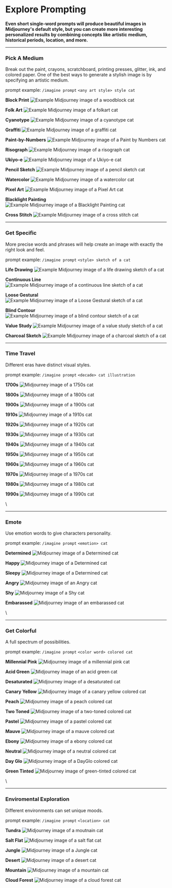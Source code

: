 # Explore Prompting

**Even short single-word prompts will produce beautiful images in Midjourney's default style, but you can create more interesting personalized results by combining concepts like artistic medium, historical periods, location, and more.**

***

### Pick A Medium

Break out the paint, crayons, scratchboard, printing presses, glitter, ink, and colored paper. One of the best ways to generate a stylish image is by specifying an artistic medium.

prompt example: `/imagine prompt` `<any art style> style cat`

**Block Print** ![Example Midjourney image of a woodblock cat](https://cdn.document360.io/3040c2b6-fead-4744-a3a9-d56d621c6c7e/Images/Documentation/MJ\_Cat\_Blockprint\_Cat.jpeg)

**Folk Art** ![Example Midjourney image of a folkart cat](https://cdn.document360.io/3040c2b6-fead-4744-a3a9-d56d621c6c7e/Images/Documentation/MJ\_Cat\_Folkart.jpeg)

**Cyanotype** ![Example Midjourney image of a cyanotype cat](https://cdn.document360.io/3040c2b6-fead-4744-a3a9-d56d621c6c7e/Images/Documentation/MJ\_Cat\_Cyanotype.jpeg)

**Graffiti** ![Example Midjourney image of a graffiti cat](https://cdn.document360.io/3040c2b6-fead-4744-a3a9-d56d621c6c7e/Images/Documentation/MJ\_Cat\_Graffiti.jpeg)

**Paint-by-Numbers** ![Example Midjourney image of a Paint by Numbers cat](https://cdn.document360.io/3040c2b6-fead-4744-a3a9-d56d621c6c7e/Images/Documentation/MJ\_Cat\_Paint-by-numbers.jpeg)

**Risograph** ![Example Midjourney image of a risograph cat](https://cdn.document360.io/3040c2b6-fead-4744-a3a9-d56d621c6c7e/Images/Documentation/MJ\_Cat\_Risograph.jpeg)

**Ukiyo-e** ![Example Midjourney image of a Ukiyo-e cat](https://cdn.document360.io/3040c2b6-fead-4744-a3a9-d56d621c6c7e/Images/Documentation/MJ\_Cat\_UkiyoE.jpg)

**Pencil Sketch** ![Example Midjourney image of a pencil sketch cat](https://cdn.document360.io/3040c2b6-fead-4744-a3a9-d56d621c6c7e/Images/Documentation/MJ\_Cat\_Pencilsketch.jpg)

**Watercolor** ![Example Midjourney image of a watercolor cat](https://cdn.document360.io/3040c2b6-fead-4744-a3a9-d56d621c6c7e/Images/Documentation/MJ\_Cat\_watercolor.jpeg)

**Pixel Art** ![Example Midjourney image of a Pixel Art cat](https://cdn.document360.io/3040c2b6-fead-4744-a3a9-d56d621c6c7e/Images/Documentation/MJ\_cat\_pixelArt.jpeg)

**Blacklight Painting** ![Example Midjourney image of a Blacklight Painting cat](https://cdn.document360.io/3040c2b6-fead-4744-a3a9-d56d621c6c7e/Images/Documentation/MJ\_cat\_blacklight.jpeg)

**Cross Stitch** ![Example Midjourney image of a cross stitch cat](https://cdn.document360.io/3040c2b6-fead-4744-a3a9-d56d621c6c7e/Images/Documentation/MJ\_cat\_crossStitch.jpeg)

***

### Get Specific

More precise words and phrases will help create an image with exactly the right look and feel.

prompt example: `/imagine prompt` `<style> sketch of a cat`

**Life Drawing** ![Example Midjourney image of a life drawing sketch of a cat](https://cdn.document360.io/3040c2b6-fead-4744-a3a9-d56d621c6c7e/Images/Documentation/MJ\_cat\_lifeDrawingSketch.jpeg)

**Continuous Line** ![Example Midjourney image of a continuous line sketch of a cat](https://cdn.document360.io/3040c2b6-fead-4744-a3a9-d56d621c6c7e/Images/Documentation/MJ\_cat\_continuousLine.jpeg)

**Loose Gestural** ![Example Midjourney image of a Loose Gestural sketch of a cat](https://cdn.document360.io/3040c2b6-fead-4744-a3a9-d56d621c6c7e/Images/Documentation/MJ\_cat\_looseGesturalSketch.jpeg)

**Blind Contour** ![Example Midjourney image of a blind contour sketch of a cat](https://cdn.document360.io/3040c2b6-fead-4744-a3a9-d56d621c6c7e/Images/Documentation/MJ\_cat\_blindContour.jpeg)

**Value Study** ![Example Midjourney image of a value study sketch of a cat](https://cdn.document360.io/3040c2b6-fead-4744-a3a9-d56d621c6c7e/Images/Documentation/MJ\_cat\_valueStudy.jpeg)

**Charcoal Sketch** ![Example Midjourney image of a charcoal sketch of a cat](https://cdn.document360.io/3040c2b6-fead-4744-a3a9-d56d621c6c7e/Images/Documentation/MJ\_cat\_Charcoal.jpeg)

***

### Time Travel

Different eras have distinct visual styles.

prompt example: `/imagine prompt` `<decade> cat illustration`

**1700s** ![Midjourney image of a 1750s cat](https://cdn.document360.io/3040c2b6-fead-4744-a3a9-d56d621c6c7e/Images/Documentation/MJ\_cat\_1750.jpeg)

**1800s** ![Midjourney image of a 1800s cat](https://cdn.document360.io/3040c2b6-fead-4744-a3a9-d56d621c6c7e/Images/Documentation/MJ\_cat\_1800.jpeg)

**1900s** ![Midjourney image of a 1900s cat](https://cdn.document360.io/3040c2b6-fead-4744-a3a9-d56d621c6c7e/Images/Documentation/MJ\_cat\_1900.jpeg)

**1910s** ![Midjourney image of a 1910s cat](https://cdn.document360.io/3040c2b6-fead-4744-a3a9-d56d621c6c7e/Images/Documentation/MJ\_cat\_1910.jpeg)

**1920s** ![Midjourney image of a 1920s cat](https://cdn.document360.io/3040c2b6-fead-4744-a3a9-d56d621c6c7e/Images/Documentation/MJ\_cat\_1920.jpeg)

**1930s** ![Midjourney image of a 1930s cat](https://cdn.document360.io/3040c2b6-fead-4744-a3a9-d56d621c6c7e/Images/Documentation/MJ\_cat\_1930.jpeg)

**1940s** ![Midjourney image of a 1940s cat](https://cdn.document360.io/3040c2b6-fead-4744-a3a9-d56d621c6c7e/Images/Documentation/MJ\_cat\_1940.jpeg)

**1950s** ![Midjourney image of a 1950s cat](https://cdn.document360.io/3040c2b6-fead-4744-a3a9-d56d621c6c7e/Images/Documentation/MJ\_cat\_1950.jpeg)

**1960s** ![Midjourney image of a 1960s cat](https://cdn.document360.io/3040c2b6-fead-4744-a3a9-d56d621c6c7e/Images/Documentation/MJ\_cat\_1960.jpeg)

**1970s** ![Midjourney image of a 1970s cat](https://cdn.document360.io/3040c2b6-fead-4744-a3a9-d56d621c6c7e/Images/Documentation/MJ\_cat\_1970.jpeg)

**1980s** ![Midjourney image of a 1980s cat](https://cdn.document360.io/3040c2b6-fead-4744-a3a9-d56d621c6c7e/Images/Documentation/MJ\_cat\_1980.jpeg)

**1990s** ![Midjourney image of a 1990s cat](https://cdn.document360.io/3040c2b6-fead-4744-a3a9-d56d621c6c7e/Images/Documentation/MJ\_cat\_1990.jpeg)

\


***

### Emote

Use emotion words to give characters personality.

prompt example: `/imagine prompt` `<emotion> cat`

**Determined** ![Midjourney image of a Determined cat](https://cdn.document360.io/3040c2b6-fead-4744-a3a9-d56d621c6c7e/Images/Documentation/MJ\_Determined\_cat.jpeg)

**Happy** ![Midjourney image of a Determined cat](https://cdn.document360.io/3040c2b6-fead-4744-a3a9-d56d621c6c7e/Images/Documentation/MJ\_Happy\_Cat.jpeg)

**Sleepy** ![Midjourney image of a Determined cat](https://cdn.document360.io/3040c2b6-fead-4744-a3a9-d56d621c6c7e/Images/Documentation/MJ\_Sleepy\_Cat.jpeg)

**Angry** ![Midjourney image of an Angry cat](https://cdn.document360.io/3040c2b6-fead-4744-a3a9-d56d621c6c7e/Images/Documentation/MJ\_Angry\_Cat.jpeg)

**Shy** ![Midjourney image of a Shy cat](https://cdn.document360.io/3040c2b6-fead-4744-a3a9-d56d621c6c7e/Images/Documentation/MJ\_Shy\_cat.jpeg)

**Embarassed** ![Midjourney image of an embarassed cat](https://cdn.document360.io/3040c2b6-fead-4744-a3a9-d56d621c6c7e/Images/Documentation/MJ\_Embarassed\_Cat.jpeg)

\


***

### Get Colorful

A full spectrum of possibilities.

prompt example: `/imagine prompt` `<color word> colored cat`

**Millennial Pink** ![Midjourney image of a millennial pink cat](https://cdn.document360.io/3040c2b6-fead-4744-a3a9-d56d621c6c7e/Images/Documentation/MJ\_MillenialPink\_Cat.jpeg)

**Acid Green** ![Midjourney image of an acid green cat](https://cdn.document360.io/3040c2b6-fead-4744-a3a9-d56d621c6c7e/Images/Documentation/MJ\_Acid\_Cat.jpeg)

**Desaturated** ![Midjourney image of a desaturated cat](https://cdn.document360.io/3040c2b6-fead-4744-a3a9-d56d621c6c7e/Images/Documentation/MJ\_Desaturated\_cat.jpeg)

**Canary Yellow** ![Midjourney image of a canary yellow colored cat](https://cdn.document360.io/3040c2b6-fead-4744-a3a9-d56d621c6c7e/Images/Documentation/MJ\_Canary\_Cat.jpeg)

**Peach** ![Midjourney image of a peach colored cat](https://cdn.document360.io/3040c2b6-fead-4744-a3a9-d56d621c6c7e/Images/Documentation/MJ\_Peach\_Cat.jpeg)

**Two Toned** ![Midjourney image of a two-toned colored cat](https://cdn.document360.io/3040c2b6-fead-4744-a3a9-d56d621c6c7e/Images/Documentation/MJ\_Twotoned\_cat.jpeg)

**Pastel** ![Midjourney image of a pastel colored cat](https://cdn.document360.io/3040c2b6-fead-4744-a3a9-d56d621c6c7e/Images/Documentation/MJ\_Pastel\_cat.jpeg)

**Mauve** ![Midjourney image of a mauve colored cat](https://cdn.document360.io/3040c2b6-fead-4744-a3a9-d56d621c6c7e/Images/Documentation/MJ\_Mauve\_Cat.jpeg)

**Ebony** ![Midjourney image of a ebony colored cat](https://cdn.document360.io/3040c2b6-fead-4744-a3a9-d56d621c6c7e/Images/Documentation/MJ\_Ebony\_Cat.jpeg)

**Neutral** ![Midjourney image of a neutral colored cat](https://cdn.document360.io/3040c2b6-fead-4744-a3a9-d56d621c6c7e/Images/Documentation/MJ\_Neutral\_Cat.jpeg)

**Day Glo** ![Midjourney image of a DayGlo colored cat](https://cdn.document360.io/3040c2b6-fead-4744-a3a9-d56d621c6c7e/Images/Documentation/MJ\_Dayglow\_Cat.jpeg)

**Green Tinted** ![Midjourney image of green-tinted colored cat](https://cdn.document360.io/3040c2b6-fead-4744-a3a9-d56d621c6c7e/Images/Documentation/MJ\_Greentinted\_Cat.jpeg)

\


***

### Enviromental Exploration

Different environments can set unique moods.

prompt example: `/imagine prompt` `<location> cat`

**Tundra** ![Midjourney image of a moutnain cat](https://cdn.document360.io/3040c2b6-fead-4744-a3a9-d56d621c6c7e/Images/Documentation/MJ\_Tundra\_Cat.jpg)

**Salt Flat** ![Midjourney image of a salt flat cat](https://cdn.document360.io/3040c2b6-fead-4744-a3a9-d56d621c6c7e/Images/Documentation/MJ\_Saltflat\_Cat.jpg)

**Jungle** ![Midjourney image of a Jungle cat](https://cdn.document360.io/3040c2b6-fead-4744-a3a9-d56d621c6c7e/Images/Documentation/MJ\_Jungle\_Cat.jpg)

**Desert** ![Midjourney image of a desert cat](https://cdn.document360.io/3040c2b6-fead-4744-a3a9-d56d621c6c7e/Images/Documentation/MJ\_Desert\_Cat.jpg)

**Mountain** ![Midjourney image of a mountain cat](https://cdn.document360.io/3040c2b6-fead-4744-a3a9-d56d621c6c7e/Images/Documentation/MJ\_Mountain\_Cat.jpg)

**Cloud Forest** ![Midjourney image of a cloud forest cat](https://cdn.document360.io/3040c2b6-fead-4744-a3a9-d56d621c6c7e/Images/Documentation/MJ\_Cloudforest\_Cat.jpg)
